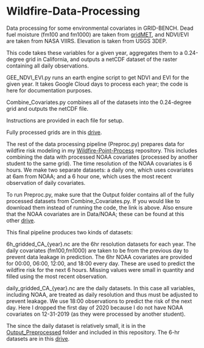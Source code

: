 # Wildfire-Data-Processing

Data processing for some environmental covariates in GRID-BENCH. Dead fuel moisture (fm100 and fm1000) are taken from [gridMET](https://www.climatologylab.org/gridmet.html), and NDVI/EVI are taken from NASA VIIRS. Elevation is taken from USGS 3DEP.

This code takes these variables for a given year, aggregates them to a 0.24-degree grid in California, and outputs a netCDF dataset of the raster containing all daily observations.

GEE_NDVI_EVI.py runs an earth engine script to get NDVI and EVI for the given year. It takes Google Cloud days to process each year; the code is here for documentation purposes.

Combine_Covariates.py combines all of the datasets into the 0.24-degree grid and outputs the netCDF file.

Instructions are provided in each file for setup.

Fully processed grids are in this [drive](https://drive.google.com/drive/folders/1a0kcB2FzTs5uLb4Wnd1M15fE1iyw5Atc?usp=sharing).

The rest of the data processing pipeline (Preproc.py) prepares data for wildfire risk modeling in my [Wildfire-Point-Process](https://github.com/9Dread/Wildfire-Point-Process) repository. This includes combining the data with processed NOAA covariates (processed by another student to the same grid). The time resolution of the NOAA covariates is 6 hours. We make two separate datasets: a daily one, which uses covariates at 6am from NOAA; and a 6 hour one, which uses the most recent observation of daily covariates.

To run Preproc.py, make sure that the Output folder contains all of the fully processed datasets from Combine_Covariates.py. If you would like to download them instead of running the code, the link is above. Also ensure that the NOAA covariates are in Data/NOAA; these can be found at this other [drive](https://drive.google.com/drive/folders/12y_q1weaaF-ymQpaso2PBtlecjfMWvdx?usp=sharing).

This final pipeline produces two kinds of datasets:

6h_gridded_CA_{year}.nc are the 6hr resolution datasets for each year. The daily covariates (fm100,fm1000) are taken to be from the previous day to prevent data leakage in prediction. The 6hr NOAA covariates are provided for 00:00, 06:00, 12:00, and 18:00 every day. These are used to predict the wildfire risk for the next 6 hours. Missing values were small in quantity and filled using the most recent observation.

daily_gridded_CA_{year}.nc are the daily datasets. In this case all variables, including NOAA, are treated as daily resolution and thus must be adjusted to prevent leakage. We use 18:00 observations to predict the risk of the next day. Here I dropped the first day of 2020 because I do not have NOAA covariates on 12-31-2019 (as they were processed by another student).

The since the daily dataset is relatively small, it is in the [Output_Preprocessed](Output_Preprocessed) folder and included in this repository. The 6-hr datasets are in this [drive](https://drive.google.com/drive/folders/1KGSzYTvCHx74Bo6F5DgDdEgatKCvEukw?usp=sharing).
